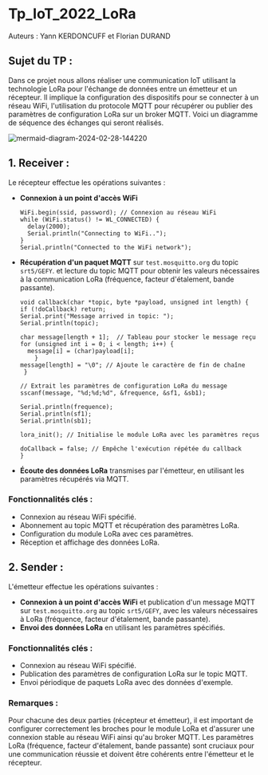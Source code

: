 # Tp_IoT_2022_LoRa

Auteurs : Yann KERDONCUFF et Florian DURAND
## Sujet du TP :

Dans ce projet nous allons réaliser une communication IoT utilisant la technologie LoRa pour l'échange de données entre un émetteur et un récepteur. Il implique la configuration des dispositifs pour se connecter à un réseau WiFi, l'utilisation du protocole MQTT pour récupérer ou publier des paramètres de configuration LoRa sur un broker MQTT. Voici un diagramme de séquence des échanges qui seront réalisés.

![mermaid-diagram-2024-02-28-144220](https://github.com/ykerdoncuff/Tp_IoT_2022_LoRa_Bluetooth/assets/57559729/0f7973e9-8dfe-447a-95c8-a9c9d423ace3)

## 1. Receiver :

Le récepteur effectue les opérations suivantes :

- **Connexion à un point d'accès WiFi**
  ```
  WiFi.begin(ssid, password); // Connexion au réseau WiFi
  while (WiFi.status() != WL_CONNECTED) {
    delay(2000);
    Serial.println("Connecting to WiFi..");
  }
  Serial.println("Connected to the WiFi network");
  ```
- **Récupération d'un paquet MQTT** sur `test.mosquitto.org` du topic `srt5/GEFY`. et lecture du topic MQTT pour obtenir les valeurs nécessaires à la communication LoRa (fréquence, facteur d'étalement, bande passante).
  ```
  void callback(char *topic, byte *payload, unsigned int length) {
  if (!doCallback) return;
  Serial.print("Message arrived in topic: ");
  Serial.println(topic);
  
  char message[length + 1];  // Tableau pour stocker le message reçu
  for (unsigned int i = 0; i < length; i++) {
    message[i] = (char)payload[i];
      }
  message[length] = "\0"; // Ajoute le caractère de fin de chaîne
   }
 
  // Extrait les paramètres de configuration LoRa du message
  sscanf(message, "%d;%d;%d", &frequence, &sf1, &sb1);
  
  Serial.println(frequence);
  Serial.println(sf1);
  Serial.println(sb1);
  
  lora_init(); // Initialise le module LoRa avec les paramètres reçus
  
  doCallback = false; // Empêche l'exécution répétée du callback
  }
  ```
- **Écoute des données LoRa** transmises par l'émetteur, en utilisant les paramètres récupérés via MQTT.

### Fonctionnalités clés :

- Connexion au réseau WiFi spécifié.
- Abonnement au topic MQTT et récupération des paramètres LoRa.
- Configuration du module LoRa avec ces paramètres.
- Réception et affichage des données LoRa.

## 2. Sender :

L'émetteur effectue les opérations suivantes :

- **Connexion à un point d'accès WiFi** et publication d'un message MQTT sur `test.mosquitto.org` au topic `srt5/GEFY`, avec les valeurs nécessaires à LoRa (fréquence, facteur d'étalement, bande passante).
- **Envoi des données LoRa** en utilisant les paramètres spécifiés.

### Fonctionnalités clés :

- Connexion au réseau WiFi spécifié.
- Publication des paramètres de configuration LoRa sur le topic MQTT.
- Envoi périodique de paquets LoRa avec des données d'exemple.

### Remarques :

Pour chacune des deux parties (récepteur et émetteur), il est important de configurer correctement les broches pour le module LoRa et d'assurer une connexion stable au réseau WiFi ainsi qu'au broker MQTT. Les paramètres LoRa (fréquence, facteur d'étalement, bande passante) sont cruciaux pour une communication réussie et doivent être cohérents entre l'émetteur et le récepteur.



